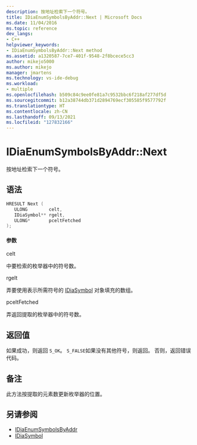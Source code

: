 ```yaml
---
description: 按地址检索下一个符号。
title: IDiaEnumSymbolsByAddr::Next | Microsoft Docs
ms.date: 11/04/2016
ms.topic: reference
dev_langs:
- C++
helpviewer_keywords:
- IDiaEnumSymbolsByAddr::Next method
ms.assetid: a1320587-7ce7-401f-9548-2f8bcece5cc3
author: mikejo5000
ms.author: mikejo
manager: jmartens
ms.technology: vs-ide-debug
ms.workload:
- multiple
ms.openlocfilehash: b509c84c9ee0fe81a7c9532bbc6f218af277df5d
ms.sourcegitcommit: b12a38744db371d2894769ecf305585f9577792f
ms.translationtype: HT
ms.contentlocale: zh-CN
ms.lasthandoff: 09/13/2021
ms.locfileid: "127832166"
---
```

# <a name="idiaenumsymbolsbyaddrnext"></a>IDiaEnumSymbolsByAddr::Next
按地址检索下一个符号。

## <a name="syntax"></a>语法

```C++
HRESULT Next ( 
   ULONG        celt,
   IDiaSymbol** rgelt,
   ULONG*       pceltFetched
);
```

#### <a name="parameters"></a>参数
 celt

中要检索的枚举器中的符号数。

 rgelt

弄要使用表示所需符号的 [IDiaSymbol](../../debugger/debug-interface-access/idiasymbol.md) 对象填充的数组。

 pceltFetched

弄返回提取的枚举器中的符号数。

## <a name="return-value"></a>返回值
 如果成功，则返回 `S_OK`。 `S_FALSE`如果没有其他符号，则返回。 否则，返回错误代码。

## <a name="remarks"></a>备注
 此方法按提取的元素数更新枚举器的位置。

## <a name="see-also"></a>另请参阅
- [IDiaEnumSymbolsByAddr](../../debugger/debug-interface-access/idiaenumsymbolsbyaddr.md)
- [IDiaSymbol](../../debugger/debug-interface-access/idiasymbol.md)
